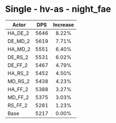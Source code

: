 # Single - hv-as - night_fae
| Actor | DPS | Increase |
|---|:---:|:---:|
|HA_DE_2|5646|8.22%|
|DE_MD_2|5619|7.71%|
|HA_MD_2|5551|6.40%|
|DE_RS_2|5531|6.02%|
|DE_FF_2|5467|4.79%|
|HA_RS_2|5452|4.50%|
|MD_RS_2|5438|4.23%|
|HA_FF_2|5388|3.27%|
|MD_FF_2|5375|3.03%|
|RS_FF_2|5281|1.23%|
|Base|5217|0.00%|
